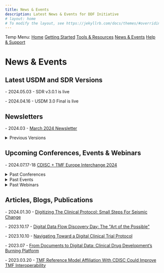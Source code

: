 ```yaml
---
title: News & Events
description: Latest News & Events for DDF Initiative
# layout: home
# To modify the layout, see https://jekyllrb.com/docs/themes/#overriding-theme-defaults
---
```

Temp Menu: [Home](test.md) [Getting Started](get-started.md) [Tools & Resources](tools-resources.md) [News & Events](news-events.md) [Help & Support](help-support.md)

# News & Events
<p></p>
<H2>Latest USDM and SDR Versions</H2>
<p></p>
- 2024.05.03 - SDR v3.0.1 is live
<p></p>
- 2024.04.16 - USDM 3.0 Final is live
<p></p>
<p></p>
<H2>Newsletters</H2>
<p></p>
- 2024.03 - <a target="_blank" href="https://github.com/transcelerate/ddf-home/blob/main/documents/newsletters/Digital%20Data%20Flow%20-%20MAR%202024%20Newsletter.png">March 2024 Newsletter</a> 
<p></p>
<details>
<summary>Previous Versions</summary>
<p></p>
- 2023.12 - <a target="_blank" href="https://github.com/transcelerate/ddf-home/blob/main/documents/newsletters/Digital%20Data%20Flow%20-%20DEC%202023%20Newsletter.png">December 2023 Newsletter</a>
<p></p>
- 2023.08 - <a target="_blank" href="https://github.com/transcelerate/ddf-home/blob/main/documents/newsletters/Digital%20Data%20Flow%20-%20AUG%202023%20Newsletter.png">August 2023 Newsletter</a>
<p></p>
- 2023.06 - <a target="_blank" href="https://github.com/transcelerate/ddf-home/blob/main/documents/newsletters/Digital%20Data%20Flow%20-%20JUN%202023%20Newsletter.png">June 2023 Newsletter</a>
<p></p>
- 2023.04 - <a target="_blank" href="https://github.com/transcelerate/ddf-home/blob/main/documents/newsletters/Digital%20Data%20Flow%20-%20APR%202023%20Newsletter.png">April 2023 Newsletter</a>
<p></p>
- 2023.02 - <a target="_blank" href="https://github.com/transcelerate/ddf-home/blob/main/documents/newsletters/Digital%20Data%20Flow%20-%20FEB%202023%20Newsletter.png">Feb 2023 Newsletter</a>
<p></p>
-  <a target="_blank" href="https://github.com/transcelerate/ddf-home/tree/main/documents/newsletters">Older Versions</a>
</details>
<p></p>
<p></p>
<H2>Upcoming Conferences, Events & Webinars</H2>
<p></p>
- 2024.07.17-18 <a target="_blank" href="">CDISC + TMF Europe Interchange 2024</a>
<p></p>
<details>
<summary>Past Conferences</summary>
<p></p>
- 2024.04.22-26 <a target="_blank" href="https://informaconnect.com/data-driven-hybrid-full-decentralized-trials/">Data Driven, Hybrid and Full Decentralized Clinical Trials 2024</a>
<p></p>
- 2023.11.05-08 <a target="_blank" href="https://www.cdisc.org/events/education/external-events/2023/11/phuse-eu-connect-2023">PHUSE EU Connect 2023</a>
<p></p>
- 2023.10.18-19 <a target="_blank" href="https://www.cdisc.org/events/interchange/2023-us-interchange">CDISC US Interchange 2023</a>
<p></p>
- 2023.06.25-29 <a target="_blank" href="https://www.diaglobal.org/en/flagship/dia-2023">DIA Global Annual Meeting 2023</a>
<p></p>
- 2023.04.26-27 <a target="_blank" href="https://www.cdisc.org/events/interchange/2023-europe-interchange">CDISC EU Interchange 2023</a>
<p></p>
- 2023.04.18-20 <a target="_blank" href="https://informaconnect.com/decentralized-clinical-trials/">Decentralized Clinical Trials Conference 2023</a>
<p></p>
</details>
<details>
<summary>Past Events</summary>
<p></p>
- 2023.09.19 <a target="_blank" href="https://transcelerate.github.io/ddf-home/2023_discovery_day.html">DDF Discovery Day</a>
<p></p>
- 2022.09.12 <a target="_blank" href="https://transcelerate.github.io/ddf-home/CaT_home.html">DDF Connectathon</a>
<p></p>
</details>
<details>
<summary>Past Webinars</summary>
<p></p>
- 2023.12.13 <a target="_blank" href="https://www.youtube.com/watch?v=nX86V8TJISw">DDF Modernizing Clinical Trials Using Digitized Protocol Information</a>  
<p></p>
- 2023.09.14 <a target="_blank" href="https://www.cdisc.org/events/webinar/digital-data-flow-project-phase-3-informational-webinar">Digital Data Flow Project Phase 3 Informational Webinar (CDISC)</a> 
<p></p>
- 2022.10.01 <a target="_blank" href="https://www.youtube.com/watch?v=IbmGLtfAW9o">Digital Data Flow DDF Connectathon Results and Outcomes</a>
<p></p>
- 2022.05.11 <a target="_blank" href="https://www.youtube.com/watch?v=II5Cuq4Q7QE">DDF Webinar - Cross Industry Collaboration Part 2</a>  
<p></p>
- 2022.03.01 <a target="_blank" href="https://www.youtube.com/watch?v=O6qqTSz8ls0">DDF Webinar - Cross Industry Collaboration Part 1</a>
<p></p>
- 2021.11.16 <a target="_blank" href="https://www.youtube.com/watch?v=pfTI7aBMv0Y">Digital Data Flow (DDF): Modernizing Clinical Trials by Enabling A Digital Work Flow</a>
<p></p>
- 2019.11.05 <a target="_blank" href="https://www.youtube.com/watch?v=rfFjIM9XG3o">Transforming Clinical Trial Start Up with Digital Data Flow: A Solution Framework</a>
<p></p>
</details>
<p></p>
<p></p>
<H2>Articles, Blogs, Publications</H2>
<p></p>
- 2024.01.30 -  <a target="_blank" href="https://www.clinicalleader.com/doc/digitizing-the-clinical-protocol-small-steps-for-seismic-change-0001">Digitizing The Clinical Protocol: Small Steps For Seismic Change</a>
<p></p>
- 2023.10.17 - <a target="_blank" href="https://www.transceleratebiopharmainc.com/digital-data-flow-discovery-day-the-art-of-the-possible/">Digital Data Flow Discovery Day: The "Art of the Possible"</a>
<p></p>
- 2023.10.10 - <a target="_blank" href="https://www.appliedclinicaltrialsonline.com/view/navigating-toward-a-digital-clinical-trial-protocol">Navigating Toward a Digital Clinical Trial Protocol</a>
<p></p>
- 2023.07 - <a target="_blank" href="https://globalforum.diaglobal.org/issue/july-2023/from-documents-to-digital-data-clinical-drug-developments-burning-platform/">From Documents to Digital Data: Clinical Drug Development’s Burning Platform</a>
<p></p>
- 2023.03.20 - <a target="_blank" href="https://www.clinicalleader.com/doc/tmf-reference-model-affiliation-with-cdisc-could-improve-tmf-interoperability-0001">TMF Reference Model Affiliation With CDISC Could Improve TMF Interoperability</a>
<p></p>



